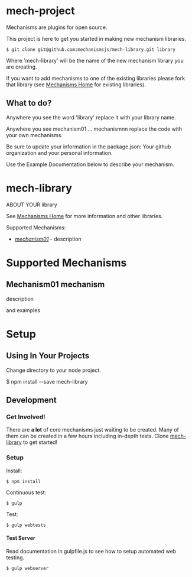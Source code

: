 # mech-project

Mechanisms are plugins for open source.

This project is here to get you started in making new mechanism libraries.

```
$ git clone git@github.com:mechanismsjs/mech-library.git library
```

Where 'mech-library' will be the name of the new mechanism library you are creating.

If you want to add mechanisms to one of the existing libraries please fork that library (see [Mechanisms Home][mech-home-link] for existing libraries).

## What to do?

Anywhere you see the word 'library' replace it with your library name.

Anywhere you see mechanism01 ... mechanismnn replace the code with your own mechanisms.

Be sure to update your information in the package.json: Your github organization and your personal information.

Use the Example Documentation below to describe your mechanism.

[mech-home-link]: https://github.com/mechanisms/mech "Home repository for mechanisms"

# mech-library

ABOUT YOUR library

See [Mechanisms Home][mech-home-link] for more information and other libraries.

Supported Mechanisms:

* *[mechanism01](#mechanism01-mechanism)* - description

# Supported Mechanisms

## <a name="mechanism01-mechanism"></a> Mechanism01 mechanism

description

and examples

# Setup

## Using In Your Projects

Change directory to your node project.

$ npm install --save mech-library

## Development

### Get Involved!

There are **a lot** of core mechanisms just waiting to be created. Many of them can be created in a few hours including in-depth tests. Clone [mech-library][mech-library-link] to get started!

### Setup

Install:
```
$ npm install
```

Continuous test:
```
$ gulp
```

Test:
```
$ gulp webtests
```

#### Test Server

Read documentation in gulpfile.js to see how to setup automated web testing.

```
$ gulp webserver
```

[mech-library-link]: https://github.com/mechanismsjs/mech-library "Clone to easily create new mechanism libraries"

